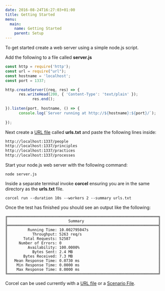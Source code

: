 ```yaml
---
date: 2016-08-24T16:27:03+01:00
title: Getting Started
menu:
  main:
    name: Getting Started
    parent: Setup
---
```


To get started create a web server using a simple node.js script.

Add the following to a file called **server.js**

```javascript
const http = require('http');
const url = require("url");
const hostname = 'localhost';
const port = 1337;

http.createServer((req, res) => {
      res.writeHead(200, { 'Content-Type': 'text/plain' });
            res.end();
            
}).listen(port, hostname, () => {
      console.log(`Server running at http://${hostname}:${port}/`);
      
});
```

Next create a [URL file](/usage/using-a-url-file) called **urls.txt** and paste the following lines inside:

```txt
http://localhost:1337/people
http://localhost:1337/principles
http://localhost:1337/practices
http://localhost:1337/processes
```

Start your node.js web server with the following command:

```shell
node server.js
```

Inside a separate terminal invoke **corcel** ensuring you are in the same directory as the **urls.txt** file.

```shell
corcel run --duration 10s --workers 2 --summary urls.txt
```

Once the test has finished you should see an output like the following:

```shell
╔═══════════════════════════════════════════════════════════════════╗
║                           Summary                                 ║
╠═══════════════════════════════════════════════════════════════════╣
║         Running Time: 10.002795047s                               ║
║           Throughput: 5263 req/s                                  ║
║       Total Requests: 52587                                       ║
║     Number of Errors: 0                                           ║
║         Availability: 100.0000%                                   ║
║           Bytes Sent: 2.4 MB                                      ║
║       Bytes Received: 7.3 MB                                      ║
║   Mean Response Time: 0.0730 ms                                   ║
║    Min Response Time: 0.0000 ms                                   ║
║    Max Response Time: 8.0000 ms                                   ║
╚═══════════════════════════════════════════════════════════════════╝
```

Corcel can be used currently with a [URL file](/usage/using-a-url-file) or a [Scenario File](/usage/using-a-scenario-file).

